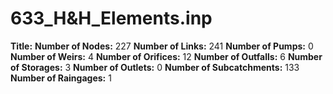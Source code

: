 # 633_H&H_Elements.inp
**Title:** 
**Number of Nodes:** 227
**Number of Links:** 241
**Number of Pumps:** 0
**Number of Weirs:** 4
**Number of Orifices:** 12
**Number of Outfalls:** 6
**Number of Storages:** 3
**Number of Outlets:** 0
**Number of Subcatchments:** 133
**Number of Raingages:** 1

